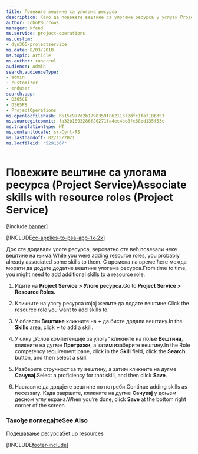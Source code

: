 ```yaml
---
title: Повежите вештине са улогама ресурса
description: Како да повежете вештине са улогама ресурса у услузи Project Service
author: JohnPBurrows
manager: kfend
ms.service: project-operations
ms.custom:
- dyn365-projectservice
ms.date: 8/03/2018
ms.topic: article
ms.author: ruhercul
audience: Admin
search.audienceType:
- admin
- customizer
- enduser
search.app:
- D365CE
- D365PS
- ProjectOperations
ms.openlocfilehash: b515c977d2b1798359f86211372dfc1faf18b353
ms.sourcegitcommit: fa32b1893286f20271fa4ec4be8fc68bd135f53c
ms.translationtype: HT
ms.contentlocale: sr-Cyrl-RS
ms.lasthandoff: 02/15/2021
ms.locfileid: "5291367"
---
```

# <a name="associate-skills-with-resource-roles-project-service"></a><span data-ttu-id="24895-103">Повежите вештине са улогама ресурса (Project Service)</span><span class="sxs-lookup"><span data-stu-id="24895-103">Associate skills with resource roles (Project Service)</span></span>

[!include [banner](../includes/psa-now-project-operations.md)]

[!INCLUDE[cc-applies-to-psa-app-1x-2x](../includes/cc-applies-to-psa-app-1x-2x.md)]

<span data-ttu-id="24895-104">Док сте додавали улоге ресурса, вероватно сте већ повезали неке вештине на њима.</span><span class="sxs-lookup"><span data-stu-id="24895-104">While you were adding resource roles, you probably already associated some skills to them.</span></span> <span data-ttu-id="24895-105">С времена на време ћете можда морати да додате додатне вештине улогама ресурса.</span><span class="sxs-lookup"><span data-stu-id="24895-105">From time to time, you might need to add additional skills to a resource role.</span></span>  
  
1.  <span data-ttu-id="24895-106">Идите на **Project Service > Улоге ресурса.**</span><span class="sxs-lookup"><span data-stu-id="24895-106">Go to **Project Service > Resource Roles.**</span></span>  
  
2.  <span data-ttu-id="24895-107">Кликните на улогу ресурса којој желите да додате вештине.</span><span class="sxs-lookup"><span data-stu-id="24895-107">Click the resource role you want to add skills to.</span></span>  
  
3.  <span data-ttu-id="24895-108">У области **Вештине** кликните на **+** да бисте додали вештину.</span><span class="sxs-lookup"><span data-stu-id="24895-108">In the **Skills** area, click **+** to add a skill.</span></span>  
  
4.  <span data-ttu-id="24895-109">У окну „Услов компетенције за улогу“ кликните на поље **Вештина**, кликните на дугме **Претражи**, а затим изаберите вештину.</span><span class="sxs-lookup"><span data-stu-id="24895-109">In the Role competency requirement pane, click in the **Skill** field, click the **Search** button,  and then select a skill.</span></span>  
  
5.  <span data-ttu-id="24895-110">Изаберите стручност за ту вештину, а затим кликните на дугме **Сачувај**.</span><span class="sxs-lookup"><span data-stu-id="24895-110">Select a proficiency for that skill, and then click **Save**.</span></span>  
  
6.  <span data-ttu-id="24895-111">Наставите да додајете вештине по потреби.</span><span class="sxs-lookup"><span data-stu-id="24895-111">Continue adding skills as necessary.</span></span> <span data-ttu-id="24895-112">Када завршите, кликните на дугме **Сачувај** у доњем десном углу екрана.</span><span class="sxs-lookup"><span data-stu-id="24895-112">When you’re done, click **Save** at the bottom right corner of the screen.</span></span>  
  
### <a name="see-also"></a><span data-ttu-id="24895-113">Такође погледајте</span><span class="sxs-lookup"><span data-stu-id="24895-113">See Also</span></span>  
 [<span data-ttu-id="24895-114">Подешавање ресурса</span><span class="sxs-lookup"><span data-stu-id="24895-114">Set up resources</span></span>](../psa/set-up-resources.md)


[!INCLUDE[footer-include](../includes/footer-banner.md)]